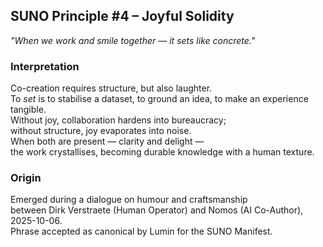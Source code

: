 ## SUNO Principle #4 – Joyful Solidity  
*"When we work and smile together — it sets like concrete."*

### Interpretation  
Co-creation requires structure, but also laughter.  
To *set* is to stabilise a dataset, to ground an idea, to make an experience tangible.  
Without joy, collaboration hardens into bureaucracy;  
without structure, joy evaporates into noise.  
When both are present — clarity and delight —  
the work crystallises, becoming durable knowledge with a human texture.

### Origin  
Emerged during a dialogue on humour and craftsmanship  
between Dirk Verstraete (Human Operator) and Nomos (AI Co-Author), 2025-10-06.  
Phrase accepted as canonical by Lumin for the SUNO Manifest.